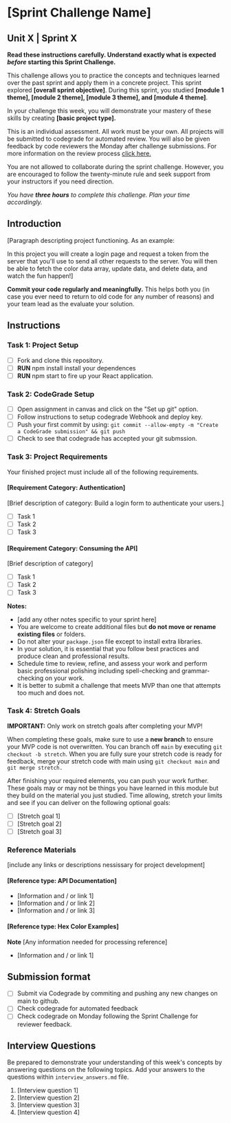 # [Sprint Challenge Name]
## Unit X | Sprint X

**Read these instructions carefully. Understand exactly what is expected _before_ starting this Sprint Challenge.**

This challenge allows you to practice the concepts and techniques learned over the past sprint and apply them in a concrete project. This sprint explored **[overall sprint objective]**. During this sprint, you studied **[module 1 theme], [module 2 theme], [module 3 theme], and [module 4 theme]**. 

In your challenge this week, you will demonstrate your mastery of these skills by creating **[basic project type].**

This is an individual assessment. All work must be your own. All projects will be submitted to codegrade for automated review. You will also be given feedback by code reviewers the Monday after challenge submissions. For more information on the review process [click here.](https://www.notion.so/lambdaschool/How-to-View-Feedback-in-CodeGrade-c5147cee220c4044a25de28bcb6bb54a)

You are not allowed to collaborate during the sprint challenge. However, you are encouraged to follow the twenty-minute rule and seek support from your instructors if you need direction. 

_You have **three hours** to complete this challenge. Plan your time accordingly._

## Introduction
[Paragraph descripting project functioning. As an example:

In this project you will create a login page and request a token from the server that you'll use to send all other requests to the server. You will then be able to fetch the color data array, update data, and delete data, and watch the fun happen!]

**Commit your code regularly and meaningfully.** This helps both you (in case you ever need to return to old code for any number of reasons) and your team lead as the evaluate your solution.
## Instructions

 ### Task 1: Project Setup
 * [ ] Fork and clone this repository.
 * [ ] **RUN** npm install install your dependences
 * [ ] **RUN** npm start to fire up your React application.

 ### Task 2: CodeGrade Setup
 * [ ] Open assignment in canvas and click on the "Set up git" option.
 * [ ] Follow instructions to setup codegrade Webhook and deploy key.
 * [ ] Push your first commit by using: `git commit --allow-empty -m "Create a CodeGrade submission" && git push`
 * [ ] Check to see that codegrade has accepted your git submssion.

 ### Task 3: Project Requirements
 Your finished project must include all of the following requirements.

  #### [Requirement Category: Authentication]
  [Brief description of category: Build a login form to authenticate your users.]

  * [ ] Task 1
  * [ ] Task 2
  * [ ] Task 3
  
  #### [Requirement Category: Consuming the API]
  [Brief description of category]

  * [ ] Task 1
  * [ ] Task 2
  * [ ] Task 3
  
  **Notes:**
  - [add any other notes specific to your sprint here]
  - You are welcome to create additional files but **do not move or rename existing files** or folders.
  - Do not alter your `package.json` file except to install extra libraries.
  - In your solution, it is essential that you follow best practices and produce clean and professional results.
  - Schedule time to review, refine, and assess your work and perform basic professional polishing including spell-checking and grammar-checking on your work.
  - It is better to submit a challenge that meets MVP than one that attempts too much and does not.

 ### Task 4: Stretch Goals 
 **IMPORTANT:** Only work on stretch goals after completing your MVP! 

 When completing these goals, make sure to use a **new branch** to ensure your MVP code is not overwritten. You can branch off `main` by executing `git checkout -b stretch`. When you are fully sure your stretch code is ready for feedback, merge your stretch code with main using `git checkout main` and `git merge stretch.`

  After finishing your required elements, you can push your work further. These goals may or may not be things you have learned in this module but they build on the material you just studied. Time allowing, stretch your limits and see if you can deliver on the following optional goals:

 * [ ] [Stretch goal 1]
 * [ ] [Stretch goal 2]
 * [ ] [Stretch goal 3]
 
### Reference Materials
  [include any links or descriptions nessissary for project development]
 
 #### [Reference type: API Documentation]
   * [Information and / or link 1]
   * [Information and / or link 2]
   * [Information and / or link 3]

 #### [Reference type: Hex Color Examples]
  **Note** [Any information needed for processing reference]
  * [Information and / or link 1]

## Submission format
 * [ ] Submit via Codegrade by commiting and pushing any new changes on main to github.
 * [ ] Check codegrade for automated feedback
 * [ ] Check codegrade on Monday following the Sprint Challenge for reviewer feedback.

## Interview Questions
 Be prepared to demonstrate your understanding of this week's concepts by answering questions on the following topics. 
 Add your answers to the questions within `interview_answers.md` file.

1. [Interview question 1]
2. [Interview question 2]
3. [Interview question 3]
4. [Interview question 4]